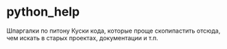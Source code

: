 # python_help
Шпаргалки по питону
Куски кода, которые проще скопипастить отсюда, чем искать в старых проектах, документации и т.п.

